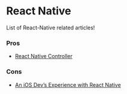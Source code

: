 # React Native
List of React-Native related articles!

### Pros
- [React Native Controller](https://github.com/wix/react-native-controllers/blob/master/README.md#why-do-we-need-this-package)

### Cons
- [An iOS Dev’s Experience with React Native](https://blog.madebywindmill.com/an-ios-devs-experience-with-react-native-559275b5a4e8#.7hjn2mr75)
